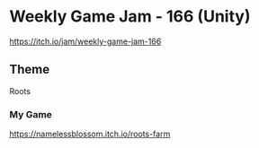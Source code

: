 # Weekly Game Jam - 166 (Unity)
https://itch.io/jam/weekly-game-jam-166

## Theme
Roots

### My Game
https://namelessblossom.itch.io/roots-farm


